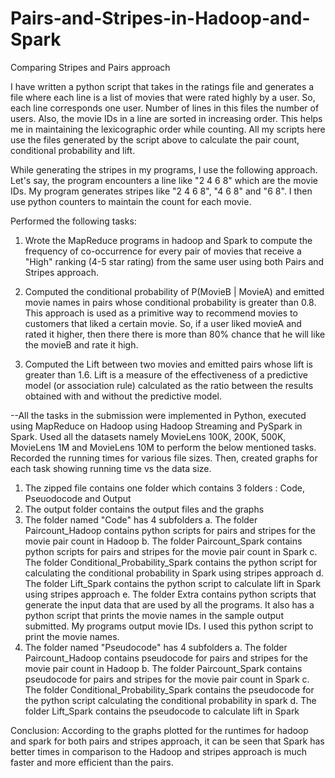 # Pairs-and-Stripes-in-Hadoop-and-Spark
Comparing Stripes and Pairs approach

I have written a python script that takes in the ratings file and generates a file where each line is a list of movies that were rated highly by a user. So, each line corresponds one user. Number of lines in this files the number of users. Also, the movie IDs in a line are sorted in increasing order. This helps me in maintaining the lexicographic order while counting.
All my scripts here use the files generated by the script above to calculate the pair count, conditional probability and lift.

While generating the stripes in my programs, I use the following approach. 
Let's say, the program encounters a line like "2 4 6 8" which are the movie IDs. My program generates stripes like "2 4 6 8", "4 6 8" and "6 8".
I then use python counters to maintain the count for each movie.

Performed the following tasks:
1. Wrote the MapReduce programs in hadoop and Spark to compute the frequency of co-occurrence for every pair of movies that receive a "High" ranking (4-5 star rating) from the same user using both Pairs and Stripes approach.

2. Computed the conditional probability of P(MovieB | MovieA) and emitted movie names in pairs whose conditional probability is greater than 0.8. This approach is used as a primitive way to recommend movies to customers that liked a certain movie. So, if a user liked movieA and rated it higher, then there there is more than 80% chance that he will like the movieB and rate it high.

3. Computed the Lift between two movies and emitted pairs whose lift is greater than 1.6. 
Lift is a measure of the effectiveness of a predictive model (or association rule) calculated as the ratio between the results obtained with and without the predictive model.

--All the tasks in the submission were implemented in Python, executed using MapReduce on Hadoop using Hadoop Streaming and PySpark in Spark. Used all the datasets namely MovieLens 100K, 200K, 500K, MovieLens 1M and MovieLens 10M to perform the below mentioned tasks. Recorded the running times for various file sizes. Then, created graphs for each task showing running time vs the data size.

1. The zipped file contains one folder which contains 3 folders : Code, Pseuodocode  and Output
2. The output folder contains the output files and the graphs
3. The folder named "Code" has 4 subfolders
    a. The folder Paircount_Hadoop contains python scripts for pairs and stripes for the movie pair count in Hadoop
    b. The folder Paircount_Spark contains python scripts for pairs and stripes for the movie pair count in Spark
    c. The folder Conditional_Probability_Spark contains the python script for calculating the conditional probability in Spark using stripes approach
    d. The folder Lift_Spark contains the python script to calculate lift in Spark using stripes approach
    e. The folder Extra contains python scripts that generate the input data that are  used by all the programs. It also has a python script that prints the movie names in the sample output submitted. My programs output movie IDs. I used this python script to print the movie names.
3. The folder named "Pseudocode" has 4 subfolders
    a. The folder Paircount_Hadoop contains pseudocode for pairs and stripes for the movie pair count in Hadoop
    b. The folder Paircount_Spark contains pseudocode for pairs and stripes for the movie pair count in Spark
    c. The folder Conditional_Probability_Spark contains the pseudocode for the python script calculating the conditional probability in spark
    d. The folder Lift_Spark contains the pseudocode to calculate lift in Spark

Conclusion: According to the graphs plotted for the runtimes for hadoop and spark for both pairs and stripes approach, it can be seen that Spark has better times in comparison to the Hadoop and stripes approach is much faster and more efficient than the pairs.
